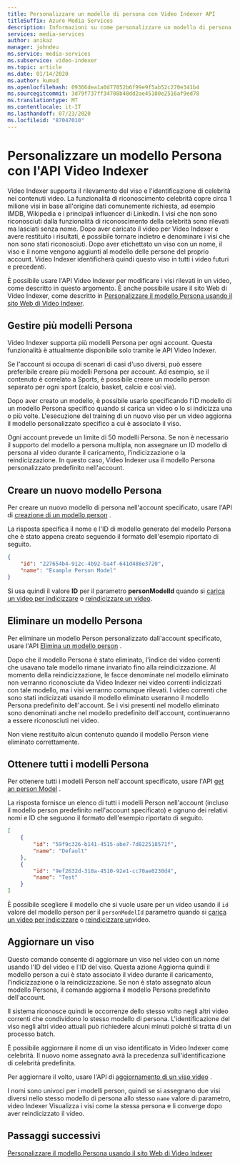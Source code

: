 ```yaml
---
title: Personalizzare un modello di persona con Video Indexer API
titleSuffix: Azure Media Services
description: Informazioni su come personalizzare un modello di persona con l'API Video Indexer.
services: media-services
author: anikaz
manager: johndeu
ms.service: media-services
ms.subservice: video-indexer
ms.topic: article
ms.date: 01/14/2020
ms.author: kumud
ms.openlocfilehash: 09366dea1a0d77052b6f99e9f5ab52c270e341b4
ms.sourcegitcommit: 3d79f737ff34708b48dd2ae45100e2516af9ed78
ms.translationtype: MT
ms.contentlocale: it-IT
ms.lasthandoff: 07/23/2020
ms.locfileid: "87047010"
---
```

# <a name="customize-a-person-model-with-the-video-indexer-api"></a>Personalizzare un modello Persona con l'API Video Indexer

Video Indexer supporta il rilevamento del viso e l'identificazione di celebrità nei contenuti video. La funzionalità di riconoscimento celebrità copre circa 1 milione visi in base all'origine dati comunemente richiesta, ad esempio IMDB, Wikipedia e i principali influencer di LinkedIn. I visi che non sono riconosciuti dalla funzionalità di riconoscimento della celebrità sono rilevati ma lasciati senza nome. Dopo aver caricato il video per Video Indexer e avere restituito i risultati, è possibile tornare indietro e denominare i visi che non sono stati riconosciuti. Dopo aver etichettato un viso con un nome, il viso e il nome vengono aggiunti al modello delle persone del proprio account. Video Indexer identificherà quindi questo viso in tutti i video futuri e precedenti.

È possibile usare l'API Video Indexer per modificare i visi rilevati in un video, come descritto in questo argomento. È anche possibile usare il sito Web di Video Indexer, come descritto in [Personalizzare il modello Persona usando il sito Web di Video Indexer](customize-person-model-with-api.md).

## <a name="managing-multiple-person-models"></a>Gestire più modelli Persona

Video Indexer supporta più modelli Persona per ogni account. Questa funzionalità è attualmente disponibile solo tramite le API Video Indexer.

Se l'account si occupa di scenari di casi d'uso diversi, può essere preferibile creare più modelli Persona per account. Ad esempio, se il contenuto è correlato a Sports, è possibile creare un modello person separato per ogni sport (calcio, basket, calcio e così via).

Dopo aver creato un modello, è possibile usarlo specificando l'ID modello di un modello Persona specifico quando si carica un video o lo si indicizza una o più volte. L'esecuzione del training di un nuovo viso per un video aggiorna il modello personalizzato specifico a cui è associato il viso.

Ogni account prevede un limite di 50 modelli Persona. Se non è necessario il supporto del modello a persona multipla, non assegnare un ID modello di persona al video durante il caricamento, l'indicizzazione o la reindicizzazione. In questo caso, Video Indexer usa il modello Persona personalizzato predefinito nell'account.

## <a name="create-a-new-person-model"></a>Creare un nuovo modello Persona

Per creare un nuovo modello di persona nell'account specificato, usare l'API di [creazione di un modello person](https://api-portal.videoindexer.ai/docs/services/operations/operations/Create-Person-Model?) .

La risposta specifica il nome e l'ID di modello generato del modello Persona che è stato appena creato seguendo il formato dell'esempio riportato di seguito.

```json
{
    "id": "227654b4-912c-4b92-ba4f-641d488e3720",
    "name": "Example Person Model"
}
```

Si usa quindi il valore **ID** per il parametro **personModelId** quando si [carica un video per indicizzare](https://api-portal.videoindexer.ai/docs/services/operations/operations/Upload-video?) o [reindicizzare un video](https://api-portal.videoindexer.ai/docs/services/operations/operations/Re-index-video?).

## <a name="delete-a-person-model"></a>Eliminare un modello Persona

Per eliminare un modello Person personalizzato dall'account specificato, usare l'API [Elimina un modello person](https://api-portal.videoindexer.ai/docs/services/operations/operations/Delete-Person-Model?) .

Dopo che il modello Persona è stato eliminato, l'indice dei video correnti che usavano tale modello rimane invariato fino alla reindicizzazione. Al momento della reindicizzazione, le facce denominate nel modello eliminato non verranno riconosciute da Video Indexer nei video correnti indicizzati con tale modello, ma i visi verranno comunque rilevati. I video correnti che sono stati indicizzati usando il modello eliminato useranno il modello Persona predefinito dell'account. Se i visi presenti nel modello eliminato sono denominati anche nel modello predefinito dell'account, continueranno a essere riconosciuti nei video.

Non viene restituito alcun contenuto quando il modello Person viene eliminato correttamente.

## <a name="get-all-person-models"></a>Ottenere tutti i modelli Persona

Per ottenere tutti i modelli Person nell'account specificato, usare l'API [get an person Model](https://api-portal.videoindexer.ai/docs/services/operations/operations/Get-Person-Models?) .

La risposta fornisce un elenco di tutti i modelli Person nell'account (incluso il modello person predefinito nell'account specificato) e ognuno dei relativi nomi e ID che seguono il formato dell'esempio riportato di seguito.

```json
[
    {
        "id": "59f9c326-b141-4515-abe7-7d822518571f",
        "name": "Default"
    }, 
    {
        "id": "9ef2632d-310a-4510-92e1-cc70ae0230d4",
        "name": "Test"
    }
]
```

È possibile scegliere il modello che si vuole usare per un video usando il `id` valore del modello person per il `personModelId` parametro quando si [carica un video per indicizzare](https://api-portal.videoindexer.ai/docs/services/operations/operations/Upload-video?) o [reindicizzare un](https://api-portal.videoindexer.ai/docs/services/operations/operations/Re-index-video?)video.

## <a name="update-a-face"></a>Aggiornare un viso

Questo comando consente di aggiornare un viso nel video con un nome usando l'ID del video e l'ID del viso. Questa azione Aggiorna quindi il modello person a cui è stato associato il video durante il caricamento, l'indicizzazione o la reindicizzazione. Se non è stato assegnato alcun modello Persona, il comando aggiorna il modello Persona predefinito dell'account.

Il sistema riconosce quindi le occorrenze dello stesso volto negli altri video correnti che condividono lo stesso modello di persona. L'identificazione del viso negli altri video attuali può richiedere alcuni minuti poiché si tratta di un processo batch.

È possibile aggiornare il nome di un viso identificato in Video Indexer come celebrità. Il nuovo nome assegnato avrà la precedenza sull'identificazione di celebrità predefinita.

Per aggiornare il volto, usare l'API di [aggiornamento di un viso video](https://api-portal.videoindexer.ai/docs/services/operations/operations/Update-Video-Face?) .

I nomi sono univoci per i modelli person, quindi se si assegnano due visi diversi nello stesso modello di persona allo stesso `name` valore di parametro, video Indexer Visualizza i visi come la stessa persona e li converge dopo aver reindicizzato il video.

## <a name="next-steps"></a>Passaggi successivi

[Personalizzare il modello Persona usando il sito Web di Video Indexer](customize-person-model-with-website.md)
